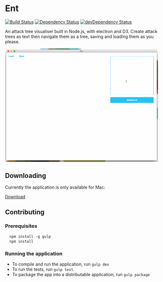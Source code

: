 # Ent
[![Build Status](https://snap-ci.com/jimmythompson/ent/branch/master/build_image)](https://snap-ci.com/jimmythompson/ent/branch/master) [![Dependency Status](https://david-dm.org/jimmythompson/ent.svg)](https://david-dm.org/jimmythompson/ent) [![devDependency Status](https://david-dm.org/jimmythompson/ent/dev-status.svg)](https://david-dm.org/jimmythompson/ent#info=devDependencies)

An attack tree visualiser built in Node.js, with electron and D3. Create attack 
trees as text then navigate them as a tree, saving and loading them as you 
please.

![Ent in action](https://github.com/jimmythompson/ent/blob/master/doc/ent.gif)

## Downloading

Currently the application is only available for Mac:

[Download](https://github.com/jimmythompson/ent/releases/download/v0.2/Ent.app.zip)

## Contributing

### Prerequisites

``` shell
  npm install -g gulp
  npm install
```

### Running the application

* To compile and run the application, run `gulp dev`
* To run the tests, run `gulp test`.
* To package the app into a distributable application, run `gulp package`
